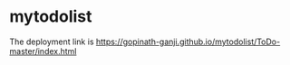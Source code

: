 # mytodolist



The deployment link is   https://gopinath-ganji.github.io/mytodolist/ToDo-master/index.html
